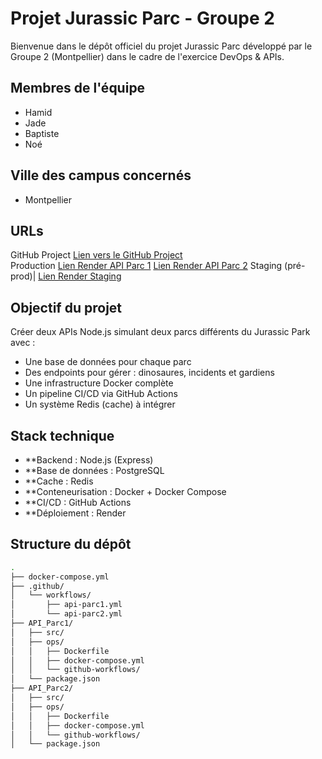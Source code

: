 # Projet Jurassic Parc - Groupe 2

Bienvenue dans le dépôt officiel du projet Jurassic Parc développé par le Groupe 2 (Montpellier) dans le cadre de l'exercice DevOps & APIs.

##  Membres de l'équipe

- Hamid
- Jade
- Baptiste
- Noé

## Ville des campus concernés

- Montpellier


##  URLs


 GitHub Project     [Lien vers le GitHub Project](https://github.com/Koruji/Groupe_2Jurassic_Parc_API)       
 Production         [Lien Render API Parc 1](https://parc1-jurassic.render.com) 
                   [Lien Render API Parc 2](https://parc2-jurassic.render.com) 
 Staging (pré-prod)| [Lien Render Staging](https://staging-jurassic.render.com)  


##  Objectif du projet

Créer deux APIs Node.js simulant deux parcs différents du Jurassic Park avec :

- Une base de données pour chaque parc
- Des endpoints pour gérer : dinosaures, incidents et gardiens
- Une infrastructure Docker complète 
- Un pipeline CI/CD via GitHub Actions
- Un système Redis (cache) à intégrer


##  Stack technique

- **Backend : Node.js (Express)
- **Base de données : PostgreSQL
- **Cache : Redis
- **Conteneurisation : Docker + Docker Compose
- **CI/CD : GitHub Actions
- **Déploiement : Render


##  Structure du dépôt

```bash
.
├── docker-compose.yml
├── .github/
│   └── workflows/
│       ├── api-parc1.yml
│       └── api-parc2.yml
├── API_Parc1/
│   ├── src/
│   ├── ops/
│   │   ├── Dockerfile
│   │   ├── docker-compose.yml
│   │   └── github-workflows/
│   └── package.json
├── API_Parc2/
│   ├── src/
│   ├── ops/
│   │   ├── Dockerfile
│   │   ├── docker-compose.yml
│   │   └── github-workflows/
│   └── package.json
